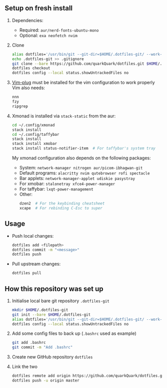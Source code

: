 ## Setup on fresh install

1.  Dependencies:

    * Required: `aur/nerd-fonts-ubuntu-mono`
    * Optional: `exa neofetch nvim`

2.  Clone

    ```bash
    alias dotfiles='/usr/bin/git --git-dir=$HOME/.dotfiles-git/ --work-tree=$HOME'
    echo .dotfiles-git >> .gitignore
    git clone --bare https://github.com/quarkQuark/dotfiles.git $HOME/.dotfiles-git
    dotfiles checkout
    dotfiles config --local status.showUntrackedFiles no
    ```
    
3.  [Vim-plug](https://github.com/junegunn/vim-plug) must be installed for the vim configuration to work properly
    Vim also needs:
    ```bash
    nnn
    fzy
    ripgrep
    ```

4.  Xmonad is installed via `stack-static` from the aur:
    ```bash
    cd ~/.config/xmonad
    stack install
    cd ~/.config/taffybar
    stack install
    stack install xmobar
    stack install status-notifier-item  # For taffybar's system tray
    ```
    
    My xmonad configuration also depends on the following packages:
    * System:           `network-manager nitrogen aur/picom-ibhagwan-git`
    * Default programs: `alacritty nvim qutebrowser rofi spectacle`
    * Bar applets:      `network-manager-applet udiskie pasystray`
    * For xmobar:       `stalonetray xfce4-power-manager`
    * For taffybar:     `lxqt-power-management`
    * Other:
      ``` bash
      dzen2  # For the keybinding cheatsheet
      xcape  # For rebinding C-Esc to super
      ```

## Usage

*   Push local changes:
    ```bash
    dotfiles add <filepath>
    dotfiles commit -m "<message>"
    dotfiles push
    ```
*   Pull upstream changes:
    ```bash
    dotfiles pull
    ```

## How this repository was set up

1.  Initialise local bare git repository `.dotfiles-git`

    ```bash
    mkdir $HOME/.dotfiles-git
    git init --bare $HOME/.dotfiles-git
    alias dotfiles='/usr/bin/git --git-dir=$HOME/.dotfiles-git/ --work-tree=$HOME'
    dotfiles config --local status.showUntrackedFiles no
    ```

2.  Add some config files to back up (`.bashrc` used as example)

    ```bash
    git add .bashrc
    git commit -m "Add .bashrc"
    ```

3.  Create new GitHub repository `dotfiles`

4.  Link the two

    ```bash
    dotfiles remote add origin https://github.com/quarkQuark/dotfiles.git
    dotfiles push -u origin master
    ```
